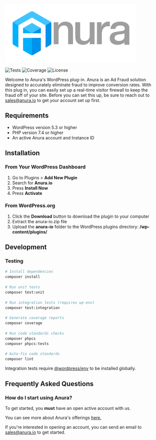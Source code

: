 ![Anura For WordPress](assets/anura-header-sm.png)

![Tests](https://github.com/anuraio/anura-for-wordpress/actions/workflows/tests.yml/badge.svg)
![Coverage](https://img.shields.io/badge/coverage-77%25-brightgreen)
![License](https://img.shields.io/badge/license-GPL%20v3-blue.svg)

Welcome to Anura's WordPress plug-in. Anura is an Ad Fraud solution designed to accurately eliminate fraud to improve conversion rates. With this plug in, you can easily set up a real-time visitor firewall to keep the fraud off of your site. Before you can set this up, be sure to reach out to <sales@anura.io> to get your account set up first.

## Requirements

- WordPress version 5.3 or higher
- PHP version 7.4 or higher
- An active Anura account and Instance ID

## Installation

### From Your WordPress Dashboard

1. Go to Plugins > **Add New Plugin**
2. Search for **Anura.io**
3. Press **Install Now**
4. Press **Activate**

### From WordPress.org

1. Click the **Download** button to download the plugin to your computer
2. Extract the anura-io.zip file
3. Upload the **anura-io** folder to the WordPress plugins directory: **/wp-content/plugins/**

## Development

### Testing

```bash
# Install dependencies
composer install

# Run unit tests
composer test:unit

# Run integration tests (requires wp-env)
composer test:integration

# Generate coverage reports
composer coverage

# Run code standards checks
composer phpcs
composer phpcs:tests

# Auto-fix code standards
composer lint
```

Integration tests require [@wordpress/env](https://developer.wordpress.org/block-editor/reference-guides/packages/packages-env/) to be installed globally.

## Frequently Asked Questions

### How do I start using Anura?

To get started, you **must** have an open active account with us.

You can see more about Anura's offerings [here.](https://www.anura.io/product#plans-pricing)

If you're interested in opening an account, you can send an email to [sales@anura.io](mailto:sales@anura.io) to get started.
